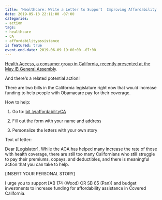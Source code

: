 ```yaml
---
title: 'Healthcare: Write a Letter to Support  Improving Affordability Assistance'
date: 2019-05-13 22:11:00 -07:00
categories:
- action
tags:
- healthcare
- CA
- affordabilityassistance
is featured: true
event-end-date: 2019-06-09 19:00:00 -07:00
---
```


[Health Access, a consumer group in California, recently presented at the May IB General Assembly](https://drive.google.com/file/d/1Y8nEUhJsGhYCKXQgqMJqp13H6-tYHgg8/view?usp=sharing).  

And there's a related potential action! 

There are two bills in the California legislature right now that would increase funding to help people with Obamacare pay for their coverage. 

How to help: 
  
1) Go to: [bit.ly/affordabilityCA](https://secure.everyaction.com/XvZynz5pgESFv0JaYRRJPQ2)

2) Fill out the form with your name and address 

3) Personalize the letters with your own story

Text of letter:

Dear [Legislator],
While the ACA has helped many increase the rate of those with health coverage, there are still too many Californians who still struggle to pay their premiums, copays, and deductibles, and there is meaningful action that you can take to help.

[INSERT YOUR PERSONAL STORY]

I urge you to support [AB 174 (Wood) OR SB 65 (Pan)] and budget investments to increase funding for affordability assistance in Covered California.